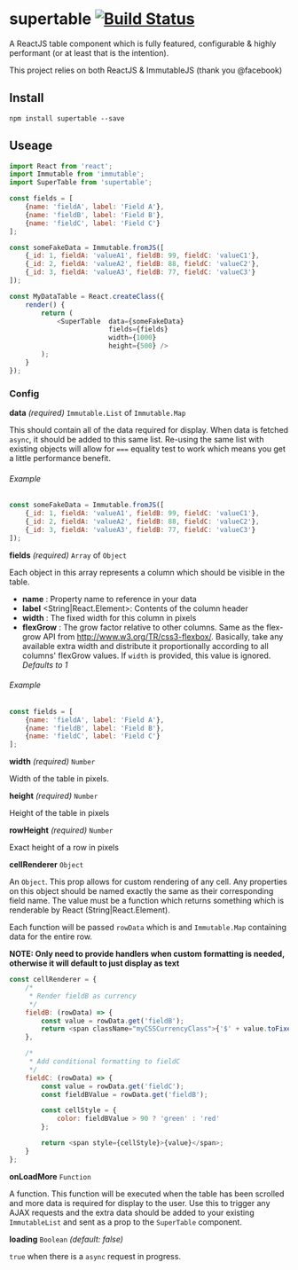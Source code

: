 supertable  [![Build Status](https://travis-ci.org/bigdatr/supertable.svg)](https://travis-ci.org/bigdatr/supertable)
======

A ReactJS table component which is fully featured, configurable & highly performant (or at least that is the intention).

This project relies on both ReactJS & ImmutableJS (thank you @facebook)

## Install
`npm install supertable --save`

## Useage
```js
import React from 'react';
import Immutable from 'immutable';
import SuperTable from 'supertable';

const fields = [
    {name: 'fieldA', label: 'Field A'},
    {name: 'fieldB', label: 'Field B'},
    {name: 'fieldC', label: 'Field C'}
];

const someFakeData = Immutable.fromJS([
    {_id: 1, fieldA: 'valueA1', fieldB: 99, fieldC: 'valueC1'},
    {_id: 2, fieldA: 'valueA2', fieldB: 88, fieldC: 'valueC2'},
    {_id: 3, fieldA: 'valueA3', fieldB: 77, fieldC: 'valueC3'}
]);

const MyDataTable = React.createClass({
    render() {
        return (
            <SuperTable  data={someFakeData}
                         fields={fields}
                         width={1000}
                         height={500} />
        );
    }
});
```

### Config

**data** _(required)_ `Immutable.List` of `Immutable.Map`

This should contain all of the data required for display. When data is fetched `async`, it should be added to this same list. Re-using the same list with existing objects will allow for `===` equality test to work which means you get a little performance benefit.

###### Example
```js
const someFakeData = Immutable.fromJS([
    {_id: 1, fieldA: 'valueA1', fieldB: 99, fieldC: 'valueC1'},
    {_id: 2, fieldA: 'valueA2', fieldB: 88, fieldC: 'valueC2'},
    {_id: 3, fieldA: 'valueA3', fieldB: 77, fieldC: 'valueC3'}
]);
```

**fields** _(required)_ `Array` of `Object`

Each object in this array represents a column which should be visible in the table.

* **name** <String>: Property name to reference in your data
* **label** <String|React.Element>: Contents of the column header
* **width** <Number>: The fixed width for this column in pixels
* **flexGrow** <Number>: The grow factor relative to other columns. Same as the flex-grow API from http://www.w3.org/TR/css3-flexbox/. Basically, take any available extra width and distribute it proportionally according to all columns' flexGrow values. If `width` is provided, this value is ignored.  *Defaults to 1*

###### Example
```js
const fields = [
    {name: 'fieldA', label: 'Field A'},
    {name: 'fieldB', label: 'Field B'},
    {name: 'fieldC', label: 'Field C'}
];
```

**width** _(required)_ `Number`

Width of the table in pixels.

**height** _(required)_ `Number`

Height of the table in pixels

**rowHeight** _(required)_ `Number`

Exact height of a row in pixels

**cellRenderer** `Object`

An `Object`. This prop allows for custom rendering of any cell. Any properties on this object should be named exactly the same as their corresponding field name. The value must be a function which returns something which is renderable by React (String|React.Element).

Each function will be passed `rowData` which is and `Immutable.Map` containing data for the entire row.

**NOTE: Only need to provide handlers when custom formatting is needed, otherwise it will default to just display as text**

```js
const cellRenderer = {
    /*
     * Render fieldB as currency
     */
    fieldB: (rowData) => {
        const value = rowData.get('fieldB');
        return <span className="myCSSCurrencyClass">{'$' + value.toFixed(2)}</span>;
    },

    /*
     * Add conditional formatting to fieldC
     */
    fieldC: (rowData) => {
        const value = rowData.get('fieldC');
        const fieldBValue = rowData.get('fieldB');

        const cellStyle = {
            color: fieldBValue > 90 ? 'green' : 'red'
        };

        return <span style={cellStyle}>{value}</span>;
    }
};
```

**onLoadMore** `Function`

A function. This function will be executed when the table has been scrolled and more data is required for display to the user. Use this to trigger any AJAX requests and the extra data should be added to your existing `ImmutableList` and sent as a prop to the `SuperTable` component.

**loading** `Boolean` _(default: false)_

`true` when there is a `async` request in progress.
